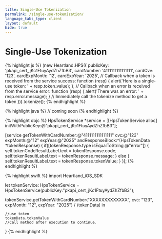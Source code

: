 ```yaml
---
title: Single-Use Tokenization
permalink: /single-use-tokenization/
language_tabs_type: client
layout: default
hide: true
---
```


# Single-Use Tokenization

{% highlight js %}
(new Heartland.HPS({
    publicKey:    'pkapi_cert_jKc1FtuyAydZhZfbB3',
    cardNumber:   '4111111111111111',
    cardCvv:      '123',
    cardExpMonth: '12',
    cardExpYear:  '2025',
    // Callback when a token is received from the service
    success: function (resp) {
        alert('Here is a single-use token: ' + resp.token_value);
    },
    // Callback when an error is received from the service
    error: function (resp) {
        alert('There was an error: ' + resp.error.message);
    }
// Immediately call the tokenize method to get a token
})).tokenize();
{% endhighlight %}

{% highlight java %}
// coming soon
{% endhighlight %}

{% highlight objc %}
HpsTokenService *service = [[HpsTokenService alloc] initWithPublicKey:@"pkapi_cert_jKc1FtuyAydZhZfbB3"];

[service getTokenWithCardNumber:@"4111111111111111"
                            cvc:@"123"
                       expMonth:@"12"
                        expYear:@"2025"
               andResponseBlock:^(HpsTokenData *tokenResponse) {
                   if([tokenResponse.type isEqualToString:@"error"]) {
                        self.tokenCodeResultLabel.text = tokenResponse.code;
                        self.tokenResultLabel.text = tokenResponse.message;
                   }
                   else {
                        self.tokenResultLabel.text = tokenResponse.tokenValue;
                   }
               }];
{% endhighlight %}

{% highlight swift %}
import Heartland_iOS_SDK

let tokenService: HpsTokenService = HpsTokenService(publicKey:"pkapi_cert_jKc1FtuyAydZhZfbB3");

tokenService.getTokenWithCardNumber("XXXXXXXXXXXXX",
                               cvc: "123",
                               expMonth: "12",
                               expYear: "2025") { (tokenData) in


    //use token
    tokenData.tokenValue
    //Call method after execution to continue.
}
{% endhighlight %}
